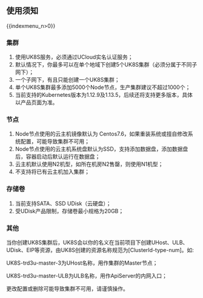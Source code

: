 ## 使用须知
{{indexmenu_n>0}}


### 集群

1. 使用UK8S服务，必须通过UCloud实名认证服务；
2. 默认情况下，你最多可以在单个地域下创建5个UK8S集群（必须分属于不同子网下）；
3. 一个子网下，有且只能创建一个UK8S集群；
4. 单个UK8S集群最多添加5000个Node节点，生产集群建议不超过1000个；
5. 当前支持的Kubernetes版本为1.12.9及1.13.5，后续还将支持更多版本，具体以产品页面为准。

### 节点

1. Node节点使用的云主机镜像默认为 Centos7.6，如果重装系统或擅自修改系统配置，可能导致集群不可用；
2. Node节点使用的云主机系统盘默认为SSD，支持添加数据盘，添加数据盘后，容器启动后默认运行在数据盘；
3. 云主机默认使用N2机型，如所在机房N2售罄，则使用N1机型；
4. 不支持将已有云主机加入集群；

### 存储卷

1. 当前支持SATA、SSD UDisk（云硬盘）；
2. 受UDisk产品限制，存储卷最小规格为20GB；

### 其他

当你创建UK8S集群后，UK8S会以你的名义在当前项目下创建UHost、ULB、UDisk、EIP等资源，由UK8S创建的资源名称规范为[ClusterId-type-num]。如:

UK8S-trd3u-master-3为UHost名称，用作集群的Master节点；

UK8S-trd3u-master-ULB为ULB名称，用作ApiServer的内网入口；

更改配置或删除可能导致集群不可用，请谨慎操作。